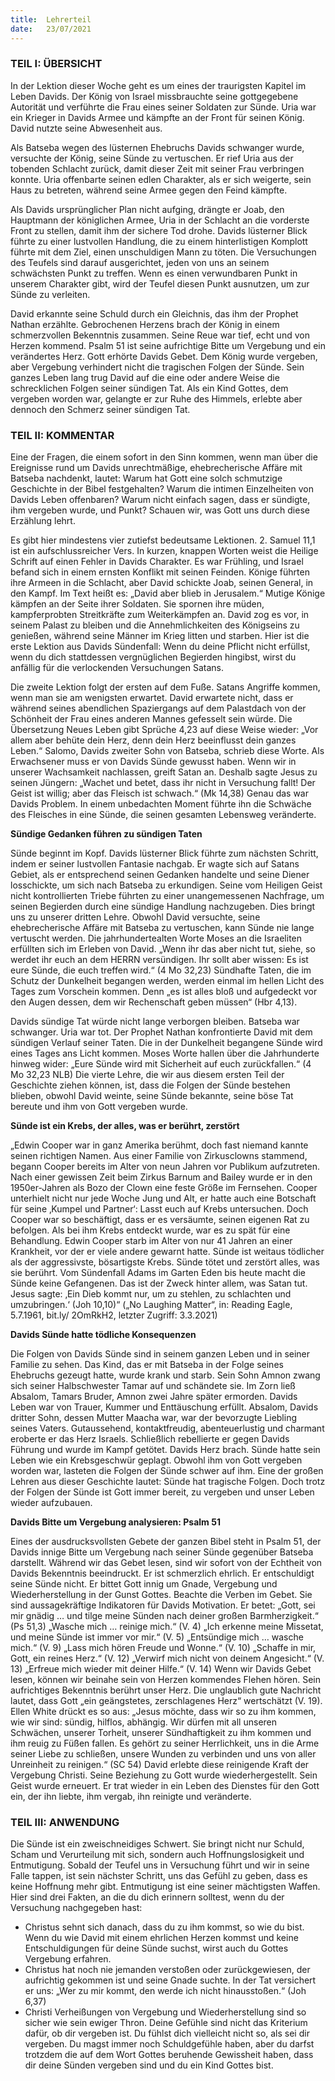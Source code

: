 ```yaml
---
title:  Lehrerteil
date:   23/07/2021
---
```


### TEIL I: ÜBERSICHT

In der Lektion dieser Woche geht es um eines der traurigsten Kapitel im Leben Davids. Der König von Israel missbrauchte seine gottgegebene Autorität und verführte die Frau eines seiner Soldaten zur Sünde. Uria war ein Krieger in Davids Armee und kämpfte an der Front für seinen König. David nutzte seine Abwesenheit aus.

Als Batseba wegen des lüsternen Ehebruchs Davids schwanger wurde, versuchte der König, seine Sünde zu vertuschen. Er rief Uria aus der tobenden Schlacht zurück, damit dieser Zeit mit seiner Frau verbringen konnte. Uria offenbarte seinen edlen Charakter, als er sich weigerte, sein Haus zu betreten, während seine Armee gegen den Feind kämpfte.

Als Davids ursprünglicher Plan nicht aufging, drängte er Joab, den Hauptmann der königlichen Armee, Uria in der Schlacht an die vorderste Front zu stellen, damit ihm der sichere Tod drohe. Davids lüsterner Blick führte zu einer lustvollen Handlung, die zu einem hinterlistigen Komplott führte mit dem Ziel, einen unschuldigen Mann zu töten. Die Versuchungen des Teufels sind darauf ausgerichtet, jeden von uns an seinem schwächsten Punkt zu treffen. Wenn es einen verwundbaren Punkt in unserem Charakter gibt, wird der Teufel diesen Punkt ausnutzen, um zur Sünde zu verleiten.

David erkannte seine Schuld durch ein Gleichnis, das ihm der Prophet Nathan erzählte. Gebrochenen Herzens brach der König in einem schmerzvollen Bekenntnis zusammen. Seine Reue war tief, echt und von Herzen kommend. Psalm 51 ist seine aufrichtige Bitte um Vergebung und ein verändertes Herz. Gott erhörte Davids Gebet. Dem König wurde vergeben, aber Vergebung verhindert nicht die tragischen Folgen der Sünde. Sein ganzes Leben lang trug David auf die eine oder andere Weise die schrecklichen Folgen seiner sündigen Tat. Als ein Kind Gottes, dem vergeben worden war, gelangte er zur Ruhe des Himmels, erlebte aber dennoch den Schmerz seiner sündigen Tat.

### TEIL II: KOMMENTAR

Eine der Fragen, die einem sofort in den Sinn kommen, wenn man über die Ereignisse rund um Davids unrechtmäßige, ehebrecherische Affäre mit Batseba nachdenkt, lautet: Warum hat Gott eine solch schmutzige Geschichte in der Bibel festgehalten? Warum die intimen Einzelheiten von Davids Leben offenbaren? Warum nicht einfach sagen, dass er sündigte, ihm vergeben wurde, und Punkt? Schauen wir, was Gott uns durch diese Erzählung lehrt.

Es gibt hier mindestens vier zutiefst bedeutsame Lektionen. 2. Samuel 11,1 ist ein aufschlussreicher Vers. In kurzen, knappen Worten weist die Heilige Schrift auf einen Fehler in Davids Charakter. Es war Frühling, und Israel befand sich in einem ernsten Konflikt mit seinen Feinden. Könige führten ihre Armeen in die Schlacht, aber David schickte Joab, seinen General, in den Kampf. Im Text heißt es: „David aber blieb in Jerusalem.“ Mutige Könige kämpfen an der Seite ihrer Soldaten. Sie spornen ihre müden, kampferprobten Streitkräfte zum Weiterkämpfen an. David zog es vor, in seinem Palast zu bleiben und die Annehmlichkeiten des Königseins zu genießen, während seine Männer im Krieg litten und starben. Hier ist die erste Lektion aus Davids Sündenfall: Wenn du deine Pflicht nicht erfüllst, wenn du dich stattdessen vergnüglichen Begierden hingibst, wirst du anfällig für die verlockenden Versuchungen Satans.

Die zweite Lektion folgt der ersten auf dem Fuße. Satans Angriffe kommen, wenn man sie am wenigsten erwartet. David erwartete nicht, dass er während seines abendlichen Spaziergangs auf dem Palastdach von der Schönheit der Frau eines anderen Mannes gefesselt sein würde. Die Übersetzung Neues Leben gibt Sprüche 4,23 auf diese Weise wieder: „Vor allem aber behüte dein Herz, denn dein Herz beeinflusst dein ganzes Leben.“ Salomo, Davids zweiter Sohn von Batseba, schrieb diese Worte. Als Erwachsener muss er von Davids Sünde gewusst haben. Wenn wir in unserer Wachsamkeit nachlassen, greift Satan an. Deshalb sagte Jesus zu seinen Jüngern: „Wachet und betet, dass ihr nicht in Versuchung fallt! Der Geist ist willig; aber das Fleisch ist schwach.“ (Mk 14,38) Genau das war Davids Problem. In einem unbedachten Moment führte ihn die Schwäche des Fleisches in eine Sünde, die seinen gesamten Lebensweg veränderte.

**Sündige Gedanken führen zu sündigen Taten**

Sünde beginnt im Kopf. Davids lüsterner Blick führte zum nächsten Schritt, indem er seiner lustvollen Fantasie nachgab. Er wagte sich auf Satans Gebiet, als er entsprechend seinen Gedanken handelte und seine Diener losschickte, um sich nach Batseba zu erkundigen. Seine vom Heiligen Geist nicht kontrollierten Triebe führten zu einer unangemessenen Nachfrage, um seinen Begierden durch eine sündige Handlung nachzugeben. Dies bringt uns zu unserer dritten Lehre. Obwohl David versuchte, seine ehebrecherische Affäre mit Batseba zu vertuschen, kann Sünde nie lange vertuscht werden. Die jahrhundertealten Worte Moses an die Israeliten erfüllten sich im Erleben von David. „Wenn ihr das aber nicht tut, siehe, so werdet ihr euch an dem HERRN versündigen. Ihr sollt aber wissen: Es ist eure Sünde, die euch treffen wird.“
(4 Mo 32,23) Sündhafte Taten, die im Schutz der Dunkelheit begangen werden, werden einmal im hellen Licht des Tages zum Vorschein kommen. Denn „es ist alles bloß und aufgedeckt vor den Augen dessen, dem wir Rechenschaft geben müssen“ (Hbr 4,13).

Davids sündige Tat würde nicht lange verborgen bleiben. Batseba war schwanger. Uria war tot. Der Prophet Nathan konfrontierte David mit dem sündigen Verlauf seiner Taten. Die in der Dunkelheit begangene Sünde wird eines Tages ans Licht kommen. Moses Worte hallen über die Jahrhunderte hinweg wider: „Eure Sünde wird mit Sicherheit auf euch zurückfallen.“ (4 Mo 32,23 NLB) Die vierte Lehre, die wir aus diesem ersten Teil der Geschichte ziehen können, ist, dass die Folgen der Sünde bestehen blieben, obwohl David weinte, seine Sünde bekannte, seine böse Tat bereute und ihm von Gott vergeben wurde.

**Sünde ist ein Krebs, der alles, was er berührt, zerstört**

„Edwin Cooper war in ganz Amerika berühmt, doch fast niemand kannte seinen richtigen Namen. Aus einer Familie von Zirkusclowns stammend, begann Cooper bereits im Alter von neun Jahren vor Publikum aufzutreten. Nach einer gewissen Zeit beim Zirkus Barnum and Bailey wurde er in den 1950er-Jahren als Bozo der Clown eine feste Größe im Fernsehen. Cooper unterhielt nicht nur jede Woche Jung und Alt, er hatte auch eine Botschaft für seine ‚Kumpel und Partner‘: Lasst euch auf Krebs untersuchen. Doch Cooper war so beschäftigt, dass er es versäumte, seinen eigenen Rat zu befolgen. Als bei ihm Krebs entdeckt wurde, war es zu spät für eine Behandlung. Edwin Cooper starb im Alter von nur 41 Jahren an einer Krankheit, vor der er viele andere gewarnt hatte. Sünde ist weitaus tödlicher als der aggressivste, bösartigste Krebs. Sünde tötet und zerstört alles, was sie berührt. Vom Sündenfall Adams im Garten Eden bis heute macht die Sünde keine Gefangenen. Das ist der Zweck hinter allem, was Satan tut. Jesus sagte: ‚Ein Dieb kommt nur, um zu stehlen, zu schlachten und umzubringen.‘ (Joh 10,10)“ („No Laughing Matter“, in: Reading Eagle, 5.7.1961, bit.ly/
2OmRkH2, letzter Zugriff: 3.3.2021)

**Davids Sünde hatte tödliche Konsequenzen**

Die Folgen von Davids Sünde sind in seinem ganzen Leben und in seiner Familie zu sehen. Das Kind, das er mit Batseba in der Folge seines Ehebruchs gezeugt hatte, wurde krank und starb. Sein Sohn Amnon zwang sich seiner Halbschwester Tamar auf und schändete sie. Im Zorn ließ Absalom, Tamars Bruder, Amnon zwei Jahre später ermorden. Davids Leben war von Trauer, Kummer und Enttäuschung erfüllt. Absalom, Davids dritter Sohn, dessen Mutter Maacha war, war der bevorzugte Liebling seines Vaters. Gutaussehend, kontaktfreudig, abenteuerlustig und charmant eroberte er das Herz Israels. Schließlich rebellierte er gegen Davids Führung und wurde im Kampf getötet. Davids Herz brach. Sünde hatte sein Leben wie ein Krebsgeschwür geplagt. Obwohl ihm von Gott vergeben worden war, lasteten die Folgen der Sünde schwer auf ihm. Eine der großen Lehren aus dieser Geschichte lautet: Sünde hat tragische Folgen. Doch trotz der Folgen der Sünde ist Gott immer bereit, zu vergeben und unser Leben wieder aufzubauen.

**Davids Bitte um Vergebung analysieren: Psalm 51**

Eines der ausdrucksvollsten Gebete der ganzen Bibel steht in Psalm 51, der Davids innige Bitte um Vergebung nach seiner Sünde gegenüber Batseba darstellt. Während wir das Gebet lesen, sind wir sofort von der Echtheit von Davids Bekenntnis beeindruckt. Er ist schmerzlich ehrlich. Er entschuldigt seine Sünde nicht. Er bittet Gott innig um Gnade, Vergebung und Wiederherstellung in der Gunst Gottes. Beachte die Verben im Gebet. Sie sind aussagekräftige Indikatoren für Davids Motivation. Er betet: „Gott, sei mir gnädig … und tilge meine Sünden nach deiner großen Barmherzigkeit.“ (Ps 51,3) „Wasche mich … reinige mich.“ (V. 4) „Ich erkenne meine Missetat, und meine Sünde ist immer vor mir.“ (V. 5) „Entsündige mich … wasche mich.“ (V. 9) „Lass mich hören Freude und Wonne.“ (V. 10) „Schaffe in mir, Gott, ein reines Herz.“ (V. 12) „Verwirf mich nicht von deinem Angesicht.“ (V. 13) „Erfreue mich wieder mit deiner Hilfe.“
(V. 14) Wenn wir Davids Gebet lesen, können wir beinahe sein von Herzen kommendes Flehen hören. Sein aufrichtiges Bekenntnis berührt unser Herz. Die unglaublich gute Nachricht lautet, dass Gott „ein geängstetes, zerschlagenes Herz“ wertschätzt
(V. 19). Ellen White drückt es so aus: „Jesus möchte, dass wir so zu ihm kommen, wie wir sind: sündig, hilflos, abhängig. Wir dürfen mit all unseren Schwächen, unserer Torheit, unserer Sündhaftigkeit zu ihm kommen und ihm reuig zu Füßen fallen. Es gehört zu seiner Herrlichkeit, uns in die Arme seiner Liebe zu schließen, unsere Wunden zu verbinden und uns von aller Unreinheit zu reinigen.“ (SC 54) David erlebte diese reinigende Kraft der Vergebung Christi. Seine Beziehung zu Gott wurde wiederhergestellt. Sein Geist wurde erneuert. Er trat wieder in ein Leben des Dienstes für den Gott ein, der ihn liebte, ihm vergab, ihn reinigte und veränderte.

### TEIL III: ANWENDUNG

Die Sünde ist ein zweischneidiges Schwert. Sie bringt nicht nur Schuld, Scham und Verurteilung mit sich, sondern auch Hoffnungslosigkeit und Entmutigung. Sobald der Teufel uns in Versuchung führt und wir in seine Falle tappen, ist sein nächster Schritt, uns das Gefühl zu geben, dass es keine Hoffnung mehr gibt. Entmutigung ist eine seiner mächtigsten Waffen. Hier sind drei Fakten, an die du dich erinnern solltest, wenn du der Versuchung nachgegeben hast:

- Christus sehnt sich danach, dass du zu ihm kommst, so wie du bist. Wenn du wie David mit einem ehrlichen Herzen kommst und keine Entschuldigungen für deine Sünde suchst, wirst auch du Gottes Vergebung erfahren.
- Christus hat noch nie jemanden verstoßen oder zurückgewiesen, der aufrichtig gekommen ist und seine Gnade suchte. In der Tat versichert er uns: „Wer zu mir kommt, den werde ich nicht hinausstoßen.“ (Joh 6,37)
- Christi Verheißungen von Vergebung und Wiederherstellung sind so sicher wie sein ewiger Thron. Deine Gefühle sind nicht das Kriterium dafür, ob dir vergeben ist. Du fühlst dich vielleicht nicht so, als sei dir vergeben. Du magst immer noch Schuldgefühle haben, aber du darfst trotzdem die auf dem Wort Gottes beruhende Gewissheit haben, dass dir deine Sünden vergeben sind und du ein Kind Gottes bist.